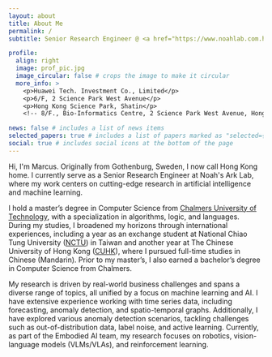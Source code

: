 ```yaml
---
layout: about
title: About Me
permalink: /
subtitle: Senior Research Engineer @ <a href="https://www.noahlab.com.hk/#/home">Noah's Ark Lab</a>, Huawei

profile:
  align: right
  image: prof_pic.jpg
  image_circular: false # crops the image to make it circular
  more_info: >
    <p>Huawei Tech. Investment Co., Limited</p>
    <p>6/F, 2 Science Park West Avenue</p>
    <p>Hong Kong Science Park, Shatin</p>
    <!-- 8/F., Bio-Informatics Centre, 2 Science Park West Avenue, Hong Kong Science Park -->

news: false # includes a list of news items
selected_papers: true # includes a list of papers marked as "selected={true}"
social: true # includes social icons at the bottom of the page
---
```


Hi, I'm Marcus. Originally from Gothenburg, Sweden, I now call Hong Kong home. I currently serve as a Senior Research Engineer at Noah's Ark Lab, where my work centers on cutting-edge research in artificial intelligence and machine learning.

I hold a master’s degree in Computer Science from [Chalmers University of Technology](https://www.chalmers.se/en/), with a specialization in algorithms, logic, and languages. During my studies, I broadened my horizons through international experiences, including a year as an exchange student at National Chiao Tung University ([NCTU](https://en.wikipedia.org/wiki/National_Chiao_Tung_University)) in Taiwan and another year at The Chinese University of Hong Kong ([CUHK](https://www.cuhk.edu.hk/english/index.html)), where I pursued full-time studies in Chinese (Mandarin). Prior to my master’s, I also earned a bachelor’s degree in Computer Science from Chalmers.

My research is driven by real-world business challenges and spans a diverse range of topics, all unified by a focus on machine learning and AI. I have extensive experience working with time series data, including forecasting, anomaly detection, and spatio-temporal graphs. Additionally, I have explored various anomaly detection scenarios, tackling challenges such as out-of-distribution data, label noise, and active learning. Currently, as part of the Embodied AI team, my research focuses on robotics, vision-language models (VLMs/VLAs), and reinforcement learning.
